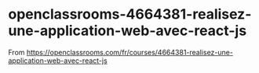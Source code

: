 # openclassrooms-4664381-realisez-une-application-web-avec-react-js
From https://openclassrooms.com/fr/courses/4664381-realisez-une-application-web-avec-react-js
